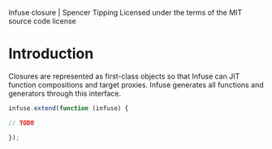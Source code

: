 Infuse closure | Spencer Tipping
Licensed under the terms of the MIT source code license

# Introduction

Closures are represented as first-class objects so that Infuse can JIT function
compositions and target proxies. Infuse generates all functions and generators
through this interface.

```js
infuse.extend(function (infuse) {
```

```js
// TODO
```

```js
});

```
